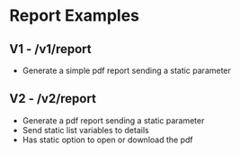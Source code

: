 # Report Examples 

## V1 - /v1/report
- Generate a simple pdf report sending a static parameter

## V2 - /v2/report
- Generate a pdf report sending a static parameter
- Send static list variables to details
- Has static option to open or download the pdf

